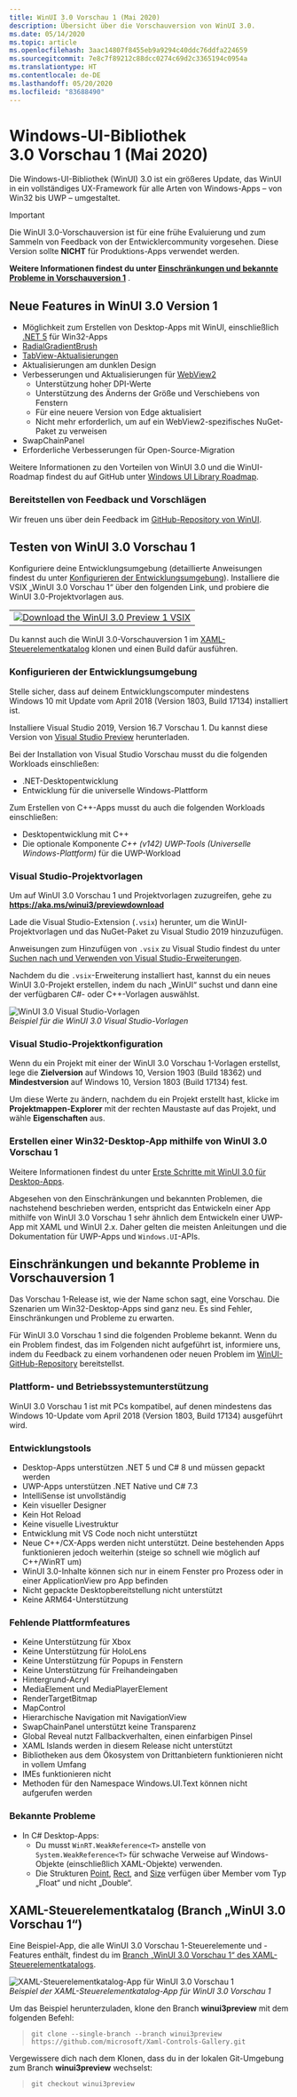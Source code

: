 ```yaml
---
title: WinUI 3.0 Vorschau 1 (Mai 2020)
description: Übersicht über die Vorschauversion von WinUI 3.0.
ms.date: 05/14/2020
ms.topic: article
ms.openlocfilehash: 3aac14807f8455eb9a9294c40ddc76ddfa224659
ms.sourcegitcommit: 7e8c7f89212c88dcc0274c69d2c3365194c0954a
ms.translationtype: HT
ms.contentlocale: de-DE
ms.lasthandoff: 05/20/2020
ms.locfileid: "83688490"
---
```

# <a name="windows-ui-library-30-preview-1-may-2020"></a>Windows-UI-Bibliothek 3.0 Vorschau 1 (Mai 2020)

Die Windows-UI-Bibliothek (WinUI) 3.0 ist ein größeres Update, das WinUI in ein vollständiges UX-Framework für alle Arten von Windows-Apps – von Win32 bis UWP – umgestaltet.

> [!Important]
> Die WinUI 3.0-Vorschauversion ist für eine frühe Evaluierung und zum Sammeln von Feedback von der Entwicklercommunity vorgesehen. Diese Version sollte **NICHT** für Produktions-Apps verwendet werden.
>
> **Weitere Informationen findest du unter [Einschränkungen und bekannte Probleme in Vorschauversion 1](#preview-1-limitations-and-known-issues)** .
## <a name="new-features-in-winui-30-preview-1"></a>Neue Features in WinUI 3.0 Version 1

- Möglichkeit zum Erstellen von Desktop-Apps mit WinUI, einschließlich [.NET 5](https://github.com/dotnet/core/tree/master/release-notes/5.0) für Win32-Apps
- [RadialGradientBrush](/windows/uwp/design/style/brushes#radial-gradient-brushes)
- [TabView-Aktualisierungen](/windows/uwp/design/controls-and-patterns/tab-view)
- Aktualisierungen am dunklen Design
- Verbesserungen und Aktualisierungen für [WebView2](https://docs.microsoft.com/microsoft-edge/hosting/webview2)
  - Unterstützung hoher DPI-Werte
  - Unterstützung des Änderns der Größe und Verschiebens von Fenstern
  - Für eine neuere Version von Edge aktualisiert
  - Nicht mehr erforderlich, um auf ein WebView2-spezifisches NuGet-Paket zu verweisen
- SwapChainPanel
- Erforderliche Verbesserungen für Open-Source-Migration

Weitere Informationen zu den Vorteilen von WinUI 3.0 und die WinUI-Roadmap findest du auf GitHub unter [Windows UI Library Roadmap](https://github.com/microsoft/microsoft-ui-xaml/blob/master/docs/roadmap.md).

### <a name="provide-feedback-and-suggestions"></a>Bereitstellen von Feedback und Vorschlägen

Wir freuen uns über dein Feedback im [GitHub-Repository von WinUI](https://github.com/microsoft/microsoft-ui-xaml/issues/new/choose).

## <a name="try-winui-30-preview-1"></a>Testen von WinUI 3.0 Vorschau 1

Konfiguriere deine Entwicklungsumgebung (detaillierte Anweisungen findest du unter [Konfigurieren der Entwicklungsumgebung](#configure-your-dev-environment)). Installiere die VSIX „WinUI 3.0 Vorschau 1“ über den folgenden Link, und probiere die WinUI 3.0-Projektvorlagen aus.

<table>
<tr>
<td align="center">
<a href="https://aka.ms/winui3/previewdownload"><img src="images/downloadbuttontx.png" alt="Download the WinUI 3.0 Preview 1 VSIX"/></a>
<!--
<br/>
<a href="https://aka.ms/winui3/previewdownload">Download the WinUI 3.0 Preview 1 VSIX</a>
-->
</td>
</tr>
</table>

Du kannst auch die WinUI 3.0-Vorschauversion 1 im [XAML-Steuerelementkatalog](#xaml-controls-gallery-winui-30-preview-1-branch) klonen und einen Build dafür ausführen.

### <a name="configure-your-dev-environment"></a>Konfigurieren der Entwicklungsumgebung

Stelle sicher, dass auf deinem Entwicklungscomputer mindestens Windows 10 mit Update vom April 2018 (Version 1803, Build 17134) installiert ist.

Installiere Visual Studio 2019, Version 16.7 Vorschau 1. Du kannst diese Version von [Visual Studio Preview](https://visualstudio.microsoft.com/vs/preview) herunterladen.

Bei der Installation von Visual Studio Vorschau musst du die folgenden Workloads einschließen:

- .NET-Desktopentwicklung
- Entwicklung für die universelle Windows-Plattform

Zum Erstellen von C++-Apps musst du auch die folgenden Workloads einschließen:

- Desktopentwicklung mit C++
- Die optionale Komponente *C++ (v142) UWP-Tools (Universelle Windows-Plattform)* für die UWP-Workload

### <a name="visual-studio-project-templates"></a>Visual Studio-Projektvorlagen

Um auf WinUI 3.0 Vorschau 1 und Projektvorlagen zuzugreifen, gehe zu **https://aka.ms/winui3/previewdownload**

Lade die Visual Studio-Extension (`.vsix`) herunter, um die WinUI-Projektvorlagen und das NuGet-Paket zu Visual Studio 2019 hinzuzufügen.

Anweisungen zum Hinzufügen von `.vsix` zu Visual Studio findest du unter [Suchen nach und Verwenden von Visual Studio-Erweiterungen](https://docs.microsoft.com/visualstudio/ide/finding-and-using-visual-studio-extensions?view=vs-2019#install-without-using-the-manage-extensions-dialog-box).

Nachdem du die `.vsix`-Erweiterung installiert hast, kannst du ein neues WinUI 3.0-Projekt erstellen, indem du nach „WinUI“ suchst und dann eine der verfügbaren C#- oder C++-Vorlagen auswählst.

![WinUI 3.0 Visual Studio-Vorlagen](images/WinUI3Templates.png)<br/>
*Beispiel für die WinUI 3.0 Visual Studio-Vorlagen*

### <a name="visual-studio-project-configuration"></a>Visual Studio-Projektkonfiguration

Wenn du ein Projekt mit einer der WinUI 3.0 Vorschau 1-Vorlagen erstellst, lege die **Zielversion** auf Windows 10, Version 1903 (Build 18362) und **Mindestversion** auf Windows 10, Version 1803 (Build 17134) fest.

Um diese Werte zu ändern, nachdem du ein Projekt erstellt hast, klicke im **Projektmappen-Explorer** mit der rechten Maustaste auf das Projekt, und wähle **Eigenschaften** aus.

### <a name="creating-a-desktop-win32-app-with-winui-30-preview-1"></a>Erstellen einer Win32-Desktop-App mithilfe von WinUI 3.0 Vorschau 1

Weitere Informationen findest du unter [Erste Schritte mit WinUI 3.0 für Desktop-Apps](get-started-winui3-for-desktop.md).

Abgesehen von den Einschränkungen und bekannten Problemen, die nachstehend beschrieben werden, entspricht das Entwickeln einer App mithilfe von WinUI 3.0 Vorschau 1 sehr ähnlich dem Entwickeln einer UWP-App mit XAML und WinUI 2.x. Daher gelten die meisten Anleitungen und die Dokumentation für UWP-Apps und `Windows.UI`-APIs.

## <a name="preview-1-limitations-and-known-issues"></a>Einschränkungen und bekannte Probleme in Vorschauversion 1

Das Vorschau 1-Release ist, wie der Name schon sagt, eine Vorschau. Die Szenarien um Win32-Desktop-Apps sind ganz neu. Es sind Fehler, Einschränkungen und Probleme zu erwarten.

Für WinUI 3.0 Vorschau 1 sind die folgenden Probleme bekannt. Wenn du ein Problem findest, das im Folgenden nicht aufgeführt ist, informiere uns, indem du Feedback zu einem vorhandenen oder neuen Problem im [WinUI-GitHub-Repository](https://github.com/microsoft/microsoft-ui-xaml/issues/new/choose) bereitstellst.

### <a name="platform-and-os-support"></a>Plattform- und Betriebssystemunterstützung

WinUI 3.0 Vorschau 1 ist mit PCs kompatibel, auf denen mindestens das Windows 10-Update vom April 2018 (Version 1803, Build 17134) ausgeführt wird.

### <a name="developer-tools"></a>Entwicklungstools

- Desktop-Apps unterstützen .NET 5 und C# 8 und müssen gepackt werden
- UWP-Apps unterstützen .NET Native und C# 7.3
- IntelliSense ist unvollständig
- Kein visueller Designer
- Kein Hot Reload
- Keine visuelle Livestruktur
- Entwicklung mit VS Code noch nicht unterstützt
- Neue C++/CX-Apps werden nicht unterstützt. Deine bestehenden Apps funktionieren jedoch weiterhin (steige so schnell wie möglich auf C++/WinRT um)
- WinUI 3.0-Inhalte können sich nur in einem Fenster pro Prozess oder in einer ApplicationView pro App befinden
- Nicht gepackte Desktopbereitstellung nicht unterstützt
- Keine ARM64-Unterstützung

### <a name="missing-platform-features"></a>Fehlende Plattformfeatures

- Keine Unterstützung für Xbox
- Keine Unterstützung für HoloLens
- Keine Unterstützung für Popups in Fenstern
- Keine Unterstützung für Freihandeingaben
- Hintergrund-Acryl
- MediaElement und MediaPlayerElement
- RenderTargetBitmap
- MapControl
- Hierarchische Navigation mit NavigationView
- SwapChainPanel unterstützt keine Transparenz
- Global Reveal nutzt Fallbackverhalten, einen einfarbigen Pinsel
- XAML Islands werden in diesem Release nicht unterstützt
- Bibliotheken aus dem Ökosystem von Drittanbietern funktionieren nicht in vollem Umfang
- IMEs funktionieren nicht
- Methoden für den Namespace Windows.UI.Text können nicht aufgerufen werden

### <a name="known-issues"></a>Bekannte Probleme

- In C# Desktop-Apps:
   - Du musst `WinRT.WeakReference<T>` anstelle von `System.WeakReference<T>` für schwache Verweise auf Windows-Objekte (einschließlich XAML-Objekte) verwenden.
   - Die Strukturen [Point](https://docs.microsoft.com/uwp/api/Windows.Foundation.Point), [Rect](https://docs.microsoft.com/uwp/api/Windows.Foundation.Rect), and [Size](https://docs.microsoft.com/uwp/api/Windows.Foundation.Size) verfügen über Member vom Typ „Float“ und nicht „Double“.


## <a name="xaml-controls-gallery-winui-30-preview-1-branch"></a>XAML-Steuerelementkatalog (Branch „WinUI 3.0 Vorschau 1“)

Eine Beispiel-App, die alle WinUI 3.0 Vorschau 1-Steuerelemente und -Features enthält, findest du im [Branch „WinUI 3.0 Vorschau 1“ des XAML-Steuerelementkatalogs](https://github.com/microsoft/Xaml-Controls-Gallery/tree/winui3preview).

![XAML-Steuerelementkatalog-App für WinUI 3.0 Vorschau 1](images/WinUI3XamlControlsGallery.png)<br/>
*Beispiel der XAML-Steuerelementkatalog-App für WinUI 3.0 Vorschau 1*

Um das Beispiel herunterzuladen, klone den Branch **winui3preview** mit dem folgenden Befehl:

> `git clone --single-branch --branch winui3preview https://github.com/microsoft/Xaml-Controls-Gallery.git`

Vergewissere dich nach dem Klonen, dass du in der lokalen Git-Umgebung zum Branch **winui3preview** wechselst:

> `git checkout winui3preview`
